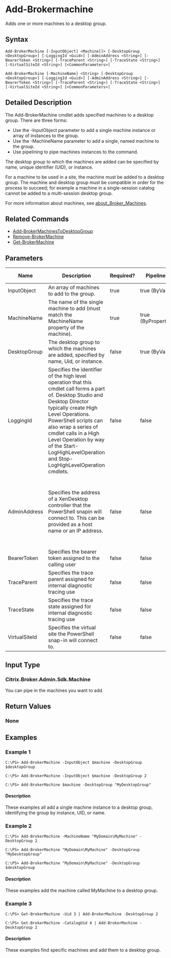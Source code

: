 ﻿
# Add-Brokermachine
Adds one or more machines to a desktop group.
## Syntax

```
Add-BrokerMachine [-InputObject] <Machine[]> [-DesktopGroup <DesktopGroup>] [-LoggingId <Guid>] [-AdminAddress <String>] [-BearerToken <String>] [-TraceParent <String>] [-TraceState <String>] [-VirtualSiteId <String>] [<CommonParameters>]  
  
Add-BrokerMachine [-MachineName] <String> [-DesktopGroup <DesktopGroup>] [-LoggingId <Guid>] [-AdminAddress <String>] [-BearerToken <String>] [-TraceParent <String>] [-TraceState <String>] [-VirtualSiteId <String>] [<CommonParameters>]
```

## Detailed Description
The Add-BrokerMachine cmdlet adds specified machines to a desktop group. There are three forms:



* Use the -InputObject parameter to add a single machine instance or array of instances to the group.
* Use the -MachineName parameter to add a single, named machine to the group.
* Use pipelining to pipe machines instances to the command.

The desktop group to which the machines are added can be specified by name, unique identifier (UID), or instance.

For a machine to be used in a site, the machine must be added to a desktop group. The machine and desktop group must be compatible in order for the process to succeed; for example a machine in a single-session catalog cannot be added to a multi-session desktop group.

For more information about machines, see [about\_Broker\_Machines](../about_Broker_Machines/).


## Related Commands

* [Add-BrokerMachinesToDesktopGroup](../Add-BrokerMachinesToDesktopGroup/)
* [Remove-BrokerMachine](../Remove-BrokerMachine/)
* [Get-BrokerMachine](../Get-BrokerMachine/)
## Parameters
| Name   | Description | Required? | Pipeline Input | Default Value |
| --- | --- | --- | --- | --- |
| InputObject | An array of machines to add to the group. | true | true (ByValue) |  |
| MachineName | The name of the single machine to add (must match the MachineName property of the machine). | true | true (ByPropertyName) |  |
| DesktopGroup | The desktop group to which the machines are added, specified by name, Uid, or instance. | false | true (ByValue) |  |
| LoggingId | Specifies the identifier of the high level operation that this cmdlet call forms a part of. Desktop Studio and Desktop Director typically create High Level Operations. PowerShell scripts can also wrap a series of cmdlet calls in a High Level Operation by way of the Start-LogHighLevelOperation and Stop-LogHighLevelOperation cmdlets. | false | false |  |
| AdminAddress | Specifies the address of a XenDesktop controller that the PowerShell snapin will connect to. This can be provided as a host name or an IP address. | false | false | Localhost. Once a value is provided by any cmdlet, this value will become the default. |
| BearerToken | Specifies the bearer token assigned to the calling user | false | false |  |
| TraceParent | Specifies the trace parent assigned for internal diagnostic tracing use | false | false |  |
| TraceState | Specifies the trace state assigned for internal diagnostic tracing use | false | false |  |
| VirtualSiteId | Specifies the virtual site the PowerShell snap-in will connect to. | false | false |  |

## Input Type

### Citrix.Broker.Admin.Sdk.Machine
You can pipe in the machines you want to add.
## Return Values

### None

## Examples

### Example 1

```
C:\PS> Add-BrokerMachine -InputObject $machine -DesktopGroup $desktopGroup  
  
C:\PS> Add-BrokerMachine -InputObject $machine -DesktopGroup 2  
  
C:\PS> Add-BrokerMachine $machine -DesktopGroup "MyDesktopGroup"
```

#### Description
These examples all add a single machine instance to a desktop group, identifying the group by instance, UID, or name.
### Example 2

```
C:\PS> Add-BrokerMachine -MachineName "MyDomain\MyMachine" -DesktopGroup 2  
  
C:\PS> Add-BrokerMachine "MyDomain\MyMachine" -DesktopGroup "MyDesktopGroup"  
  
C:\PS> Add-BrokerMachine "MyDomain\MyMachine" -DesktopGroup $desktopGroup
```

#### Description
These examples add the machine called MyMachine to a desktop group.
### Example 3

```
C:\PS> Get-BrokerMachine -Uid 3 | Add-BrokerMachine -DesktopGroup 2  
  
C:\PS> Get-BrokerMachine -CatalogUid 4 | Add-BrokerMachine -DesktopGroup 2
```

#### Description
These examples find specific machines and add them to a desktop group.
